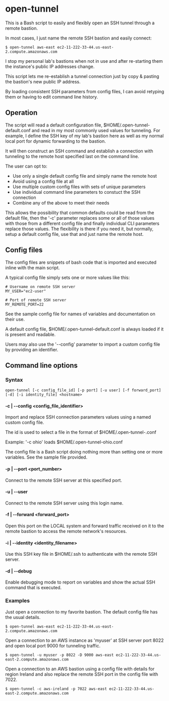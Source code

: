 # open-tunnel
This is a Bash script to easily and flexibly open an SSH tunnel through a remote bastion.

In most cases, I just name the remote SSH bastion and easily connect:

```
$ open-tunnel aws-east ec2-11-222-33-44.us-east-2.compute.amazonaws.com
```

I stop my personal lab's bastions when not in use and after re-starting them the instance's public IP addresses change.

This script lets me re-establish a tunnel connection just by copy & pasting the bastion's new public IP address.

By loading consistent SSH parameters from config files, I can avoid retyping them or having to edit command line history.

## Operation

The script will read a default configuration file, $HOME/.open-tunnel-default.conf and read in my most commonly used values for tunneling.  For example, I define the SSH key of my lab's bastion here as well as my normal local port for dynamic forwarding to the bastion.

It will then construct an SSH command and establish a connection with tunneling to the remote host specified last on the command line.

The user can opt to:

* Use only a single default config file and simply name the remote host
* Avoid using a config file at all
* Use multiple custom config files with sets of unique parameters
* Use individual command line parameters to constuct the SSH connection
* Combine any of the above to meet their needs

This allows the possibility that common defaults could be read from the default file, then the '-c' parameter replaces some or all of those values with those from a different config file and finally individual CLI parameters replace those values.  The flexibility is there if you need it, but normally, setup a default config file, use that and just name the remote host.

## Config files

The config files are snippets of bash code that is imported and executed inline with the main script.

A typical config file simply sets one or more values like this:

```
# Username on remote SSH server
MY_USER="ec2-user"

# Port of remote SSH server
MY_REMOTE_PORT=22
```

See the sample config file for names of variables and documentation on their use.

A default config file, $HOME/.open-tunnel-default.conf is always loaded if it is present and readable.

Users may also use the '--config' parameter to import a custom config file by providing an identifier.

## Command line options

### Syntax

```
open-tunnel [-c config_file_id] [-p port] [-u user] [-f forward_port] [-d] [-i identity_file] <hostname>
```

#### -c | --config <config_file_identifier>

Import and replace SSH connection parameters values using a named custom config file.

The id is used to select a file in the format of $HOME/.open-tunnel-<identifier>.conf

Example: '-c ohio' loads $HOME/.open-tunnel-ohio.conf

The config file is a Bash script doing nothing more than setting one or more variables.  See the sample file provided.

#### -p | --port <port_number>

Connect to the remote SSH server at this specified port.

#### -u | --user <username>

Connect to the remote SSH server using this login name.

#### -f | --forward <forward_port>

Open this port on the LOCAL system and forward traffic received on it to the remote bastion to access the remote network's resources.

#### -i | --identity <identity_filename>

Use this SSH key file in $HOME/.ssh to authenticate with the remote SSH server.

#### -d | --debug

Enable debugging mode to report on variables and show the actual SSH command that is executed.

### Examples

Just open a connection to my favorite bastion. The default config file has the usual details.

```
$ open-tunnel aws-east ec2-11-222-33-44.us-east-2.compute.amazonaws.com
```

Open a connection to an AWS instance as 'myuser' at SSH server port 8022 and open local port 9000 for tunneling traffic.

```
$ open-tunnel -u myuser -p 8022 -D 9000 aws-east ec2-11-222-33-44.us-east-2.compute.amazonaws.com
```

Open a connection to an AWS bastion using a config file with details for region Ireland and also replace the remote SSH port in the config file with 7022.

```
$ open-tunnel -c aws-ireland -p 7022 aws-east ec2-11-222-33-44.us-east-2.compute.amazonaws.com
```
